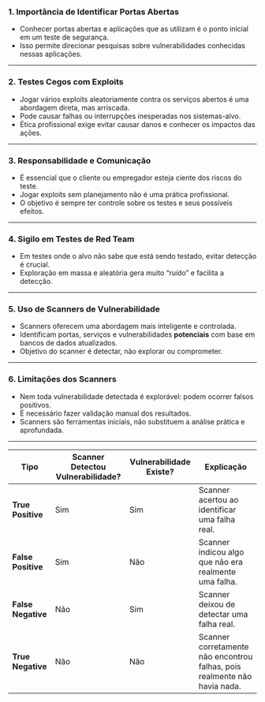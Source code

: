 ### **1. Importância de Identificar Portas Abertas**

* Conhecer portas abertas e aplicações que as utilizam é o ponto inicial em um teste de segurança.
* Isso permite direcionar pesquisas sobre vulnerabilidades conhecidas nessas aplicações.

---

### **2. Testes Cegos com Exploits**

* Jogar vários exploits aleatoriamente contra os serviços abertos é uma abordagem direta, mas arriscada.
* Pode causar falhas ou interrupções inesperadas nos sistemas-alvo.
* Ética profissional exige evitar causar danos e conhecer os impactos das ações.

---

### **3. Responsabilidade e Comunicação**

* É essencial que o cliente ou empregador esteja ciente dos riscos do teste.
* Jogar exploits sem planejamento não é uma prática profissional.
* O objetivo é sempre ter controle sobre os testes e seus possíveis efeitos.

---

### **4. Sigilo em Testes de Red Team**

* Em testes onde o alvo não sabe que está sendo testado, evitar detecção é crucial.
* Exploração em massa e aleatória gera muito “ruído” e facilita a detecção.

---

### **5. Uso de Scanners de Vulnerabilidade**

* Scanners oferecem uma abordagem mais inteligente e controlada.
* Identificam portas, serviços e vulnerabilidades **potenciais** com base em bancos de dados atualizados.
* Objetivo do scanner é detectar, não explorar ou comprometer.

---

### **6. Limitações dos Scanners**

* Nem toda vulnerabilidade detectada é explorável: podem ocorrer falsos positivos.
* É necessário fazer validação manual dos resultados.
* Scanners são ferramentas iniciais, não substituem a análise prática e aprofundada.

---

| Tipo             | Scanner Detectou Vulnerabilidade? | Vulnerabilidade Existe? | Explicação                                                                 |
|------------------|----------------------------------|--------------------------|----------------------------------------------------------------------------|
| **True Positive**  | Sim                              | Sim                      | Scanner acertou ao identificar uma falha real.                             |
| **False Positive** | Sim                              | Não                      | Scanner indicou algo que não era realmente uma falha.                      |
| **False Negative** | Não                              | Sim                      | Scanner deixou de detectar uma falha real.                                 |
| **True Negative**  | Não                              | Não                      | Scanner corretamente não encontrou falhas, pois realmente não havia nada.  |
